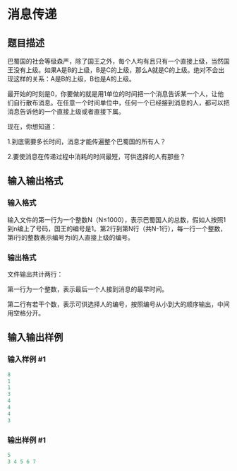 # 消息传递

## 题目描述

巴蜀国的社会等级森严，除了国王之外，每个人均有且只有一个直接上级，当然国王没有上级。如果A是B的上级，B是C的上级，那么A就是C的上级。绝对不会出现这样的关系：A是B的上级，B也是A的上级。

最开始的时刻是0，你要做的就是用1单位的时间把一个消息告诉某一个人，让他们自行散布消息。在任意一个时间单位中，任何一个已经接到消息的人，都可以把消息告诉他的一个直接上级或者直接下属。

现在，你想知道：

1.到底需要多长时间，消息才能传遍整个巴蜀国的所有人？

2.要使消息在传递过程中消耗的时间最短，可供选择的人有那些？

## 输入输出格式

### 输入格式

输入文件的第一行为一个整数N（N≤1000），表示巴蜀国人的总数，假如人按照1到n编上了号码，国王的编号是1。第2行到第N行（共N-1行），每一行一个整数，第i行的整数表示编号为i的人直接上级的编号。

### 输出格式

文件输出共计两行：

第一行为一个整数，表示最后一个人接到消息的最早时间。

第二行有若干个数，表示可供选择人的编号，按照编号从小到大的顺序输出，中间用空格分开。

## 输入输出样例

### 输入样例 #1

```cpp
8
1
1
3
4
4
4
3
```


### 输出样例 #1

```cpp
5
3 4 5 6 7
```


